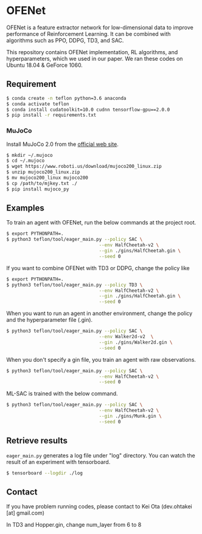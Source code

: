 # OFENet
OFENet is a feature extractor network for low-dimensional data to improve performance of Reinforcement Learning.
It can be combined with algorithms such as PPO, DDPG, TD3, and SAC.

This repository contains OFENet implementation, RL algorithms, and hyperparameters, which
we used in our paper. We ran these codes on Ubuntu 18.04 & GeForce 1060.

## Requirement

```bash
$ conda create -n teflon python=3.6 anaconda
$ conda activate teflon
$ conda install cudatoolkit=10.0 cudnn tensorflow-gpu==2.0.0
$ pip install -r requirements.txt
```

### MuJoCo

Install MuJoCo 2.0 from the [official web site](http://www.mujoco.org/index.html).

```bash
$ mkdir ~/.mujoco
$ cd ~/.mujoco
$ wget https://www.roboti.us/download/mujoco200_linux.zip
$ unzip mujoco200_linux.zip
$ mv mujoco200_linux mujoco200
$ cp /path/to/mjkey.txt ./
$ pip install mujoco_py
```

## Examples

To train an agent with OFENet, run the below commands at the project root.

```bash
$ export PYTHONPATH=.
$ python3 teflon/tool/eager_main.py --policy SAC \
                                  --env HalfCheetah-v2 \
                                  --gin ./gins/HalfCheetah.gin \
                                  --seed 0
```

If you want to combine OFENet with TD3 or DDPG, change the policy like

```bash
$ export PYTHONPATH=.
$ python3 teflon/tool/eager_main.py --policy TD3 \
                                  --env HalfCheetah-v2 \
                                  --gin ./gins/HalfCheetah.gin \
                                  --seed 0
```

When you want to run an agent in another environment, change the policy and 
the hyperparameter file (.gin).

```bash
$ python3 teflon/tool/eager_main.py --policy SAC \
                                  --env Walker2d-v2  \
                                  --gin ./gins/Walker2d.gin \
                                  --seed 0
```

When you don't specify a gin file, you train an agent with raw observations. 

```bash
$ python3 teflon/tool/eager_main.py --policy SAC \
                                  --env HalfCheetah-v2 \
                                  --seed 0
```

ML-SAC is trained with the below command.

```bash
$ python3 teflon/tool/eager_main.py --policy SAC \
                                  --env HalfCheetah-v2 \
                                  --gin ./gins/Munk.gin \
                                  --seed 0
```

## Retrieve results

`eager_main.py` generates a log file under "log" directory. 
You can watch the result of an experiment with tensorboard.

```bash
$ tensorboard --logdir ./log
```

## Contact

If you have problem running codes, please contact to Kei Ota (dev.ohtakei [at] gmail.com)

In TD3 and Hopper.gin, change num_layer from 6 to 8